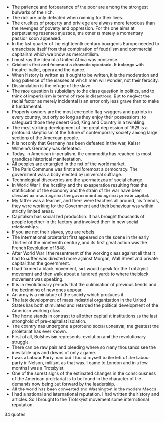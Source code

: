  - The patience and forbearance of the poor are among the strongest bulwarks of the rich.
 - The rich are only defeated when running for their lives.
 - The cruelties of property and privilege are always more ferocious than the revenges of poverty and oppression. For the one aims at perpetuating resented injustice, the other is merely a momentary passion soon appeased.
 - In the last quarter of the eighteenth century bourgeois Europe needed to emancipate itself from that combination of feudalism and commercial capitalism which we know as mercantilism.
 - I must say the idea of a United Africa was nonsense.
 - Cricket is first and foremost a dramatic spectacle. It belongs with theatre, ballet, opera and the dance.
 - When history is written as it ought to be written, it is the moderation and long patience of the masses at which men will wonder, not their ferocity.
 - Dissimulation is the refuge of the slave.
 - The race question is subsidiary to the class question in politics, and to think of imperialism in terms of race is disastrous. But to neglect the racial factor as merely incidental is an error only less grave than to make it fundamental.
 - Property-owners are the most energetic flag-waggers and patriots in every country, but only so long as they enjoy their possessions: to safeguard those they desert God, King and Country in a twinkling.
 - The most striking development of the great depression of 1929 is a profound skepticism of the future of contemporary society among large sections of the American people.
 - It is not only that Germany has been defeated in the war, Kaiser Wilhelm’s Germany was defeated.
 - Today, in American imperialism, the commodity has reached its most grandiose historical manifestation.
 - All peoples are entangled in the net of the world market.
 - The Paris Commune was first and foremost a democracy. The government was a body elected by universal suffrage.
 - Technological discoveries are the spermatozoa of social change.
 - In World War II the hostility and the exasperation resulting from the statification of the economy and the strain of the war have been directed as much against the government as against private capital.
 - My father was a teacher, and there were teachers all around, his friends, they were working for the Government and their behaviour was within strictly limited areas.
 - Capitalism has socialized production. It has brought thousands of people together in the factory and involved them in new social relationships.
 - If you are not their slaves, you are rebels.
 - The international proletariat first appeared on the scene in the early Thirties of the nineteenth century, and its first great action was the French Revolution of 1848.
 - After World War I the resentment of the working class against all that it had to suffer was directed more against Morgan, Wall Street and private capital than the government.
 - I had formed a black movement, so I would speak for the Trotskyist movement and then walk about a hundred yards to where the black movement was speaking.
 - It is in revolutionary periods that the culmination of previous trends and the beginning of new ones appear.
 - An army is a miniature of the society which produces it.
 - The late development of mass industrial organization in the United States has both stimulated and retarded the political development of the American working class.
 - The home stands in contrast to all other capitalist institutions as the last stronghold of pre-capitalist isolation.
 - The country has undergone a profound social upheaval, the greatest the proletariat has ever known.
 - First of all, Bolshevism represents revolution and the revolutionary struggle.
 - There can be raw pain and bleeding where so many thousands see the inevitable ups and downs of only a game.
 - I was a Labour Party man but I found myself to the left of the Labour party in Nelson, militant as that was. I came to London and in a few months I was a Trotskyist.
 - One of the surest signs of the estimated changes in the consciousness of the American proletariat is to be found in the character of the demands now being put forward by the leadership.
 - All the world has been converted and Washington is the modem Mecca.
 - I had a national and international reputation. I had written the history and articles. So I brought to the Trotskyist movement some international reputation.

34 quotes